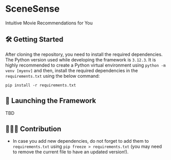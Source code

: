 # SceneSense

Intuitive Movie Recommendations for You

## 🛠️ Getting Started

After cloning the repository, you need to install the required dependencies. The Python version used while developing the framework is `3.12.3`. It is highly recommended to create a Python virtual environment using `python -m venv [myenv]` and then, install the required dependencies in the `requirements.txt` using the below command:

```
pip install -r requirements.txt
```

## 🚀 Launching the Framework

TBD

## 👨🏻‍💻 Contribution

- In case you add new dependencies, do not forget to add them to `requirements.txt` using `pip freeze > requirements.txt` (you may need to remove the current file to have an updated version!).
